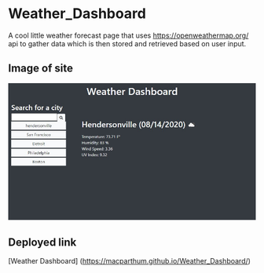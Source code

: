 # Weather_Dashboard
A cool little weather forecast page that uses https://openweathermap.org/ api to gather data which is then stored and retrieved based on user input.

## Image of site

![image of the working site](/assets/Weather_Dashboard.jpg)

## Deployed link

[Weather Dashboard] (https://macparthum.github.io/Weather_Dashboard/)


